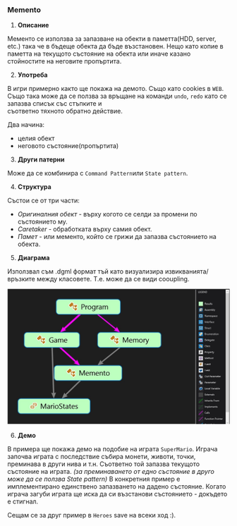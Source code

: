 ﻿### Memento

1. **Описание**
 
 Мементо се използва за запазване на обекти в паметта(HDD, server, etc.) така че в бъдеще 
 обекта да бъде възстановен. Нещо като копие в паметта на текущото състояние на обекта или
 иначе казано стойностите на неговите пропъртита. 

2. **Употреба**

 В игри примерно както ще покажа на демото. Също като cookies в `WEB`. Също така може да 
 се ползва за връщане на команди `undo`, `redo` като се запазва списък със стъпките и  
 съответно тяхното обратно действие.
 
 Два начина: 
 * целия обект
 * неговото състояние(пропъртита)

3. **Други патерни**
 
 Може да се комбинира с `Command Pattern`или `State pattern`. 

4.  **Структура**

 Състои се от три части:
 * _Оригиналния обект_ - върху когото се селди за промени по състоянието му.
 * _Caretaker_ - обработката върху самия обект.
 * _Памет_ - или мементо, който се грижи да запазва състоянието на обекта.

5. **Диаграма**
 
 Използвал съм .dgml формат тъй като визуализира извикванията/връзките между класовете.
 Т.е. може да се види cooupling.

 ![image](https://raw.githubusercontent.com/M-Yankov/T-Academy/master/Homeworks/High-Quality-Code%202015/16.BehaviorialPatterns/Memento/Memento.jpg)

6. **Демо**

  В примера ще покажа демо на подобие на играта `SuperMario`. Играча започва играта
  с последствие събира монети, животи, точки, преминава в други нива и т.н. Съответно
  той запазва текущото състояние на играта. _(за преминаването от едно състояние в друго
  може да се ползва State pattern)_ В конкретния пример е имплементирано единствено
  запазването на дадено състояние. Когато играча загуби играта ще иска да си възстанови
  състоянието - докъдето е стигнал.

  Сещам се за друг пример в `Heroes` save на всеки ход :).
